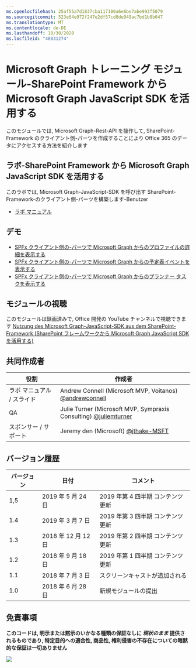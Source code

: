 ```yaml
---
ms.openlocfilehash: 25af55a7d1837cba117100a6e6be7abe993f5079
ms.sourcegitcommit: 523e64e972f247e2df57cd8de949ac7bd1b8b047
ms.translationtype: MT
ms.contentlocale: de-DE
ms.lasthandoff: 10/30/2020
ms.locfileid: "48831274"
---
```

# <a name="microsoft-graph-----sharepoint-framework--microsoft-graph-javascript-sdk-"></a>Microsoft Graph トレーニング モジュール-SharePoint Framework から Microsoft Graph JavaScript SDK を活用する

このモジュールでは, Microsoft Graph-Rest-API を操作して, SharePoint-Framework のクライアント側-パーツを作成することにより Office 365 のデータにアクセスする方法を紹介します

## <a name="---sharepoint-framework--microsoft-graph-javascript-sdk-"></a>ラボ-SharePoint Framework から Microsoft Graph JavaScript SDK を活用する

このラボでは, Microsoft Graph-JavaScript-SDK を呼び出す SharePoint-Framework-のクライアント側-パーツを構築します-Benutzer

- [ラボ マニュアル](./Lab.md)

## <a name=""></a>デモ

- [SPFx クライアント側の-パーツで Microsoft Graph からのプロファイルの詳細を表示する](./Demos/01-personal-info)
- [SPFx クライアント側の-パーツで Microsoft Graph からの予定表イベントを表示する](./Demos/02-events)
- [SPFx クライアント側の-パーツで Microsoft Graph からのプランナー タスクを表示する](./Demos/03-tasks)

## <a name=""></a>モジュールの視聴

このモジュールは録画済みで, Office 開発の YouTube チャンネルで視聴できます [Nutzung des Microsoft Graph-JavaScript-SDK aus dem SharePoint-Framework (SharePoint フレームワークから Microsoft Graph JavaScript SDK を活用する)](https://www.youtube.com/watch?v=U1JrBwP3vc8)

## <a name=""></a>共同作成者

| 役割 | 作成者 |
| -------------------- | --------------------------------------------------------------------------------------------- |
| ラボ マニュアル / スライド | Andrew Connell (Microsoft MVP, Voitanos) [@andrewconnell](//github.com/andrewconnell) |
| QA | Julie Turner (Microsoft MVP, Sympraxis Consulting) [@juliemturner](//github.com/juliemturner) |
| スポンサー / サポート | Jeremy den (Microsoft) [@jthake-MSFT](//github.com/jthake-msft) |

## <a name=""></a>バージョン履歴

| バージョン | 日付 | コメント |
| ------- | ------------------ | ---------------------- |
| 1,5 | 2019 年 5 月 24 日 | 2019 年第 4 四半期 コンテンツ更新 |
| 1.4 | 2019 年 3 月 7 日 | 2019 年第 3 四半期 コンテンツ更新 |
| 1.3 | 2018 年 12 月 12 日 | 2019 年第 2 四半期 コンテンツ更新 |
| 1.2 | 2018 年 9 月 18 日 | 2019 年第 1 四半期 コンテンツ更新 |
| 1.1 | 2018 年 7 月 3 日 | スクリーンキャストが追加される |
| 1.0 | 2018 年 6 月 28 日 | 新規モジュールの提出 |

## <a name=""></a>免責事項

**このコードは, 明示または黙示のいかなる種類の保証なしに _現状のまま_ 提供されるものであり, 特定目的への適合性, 商品性, 権利侵害の不存在についての暗黙的な保証は一切ありません**

<img src="https://telemetry.sharepointpnp.com/msgraph-training-spfx" />
